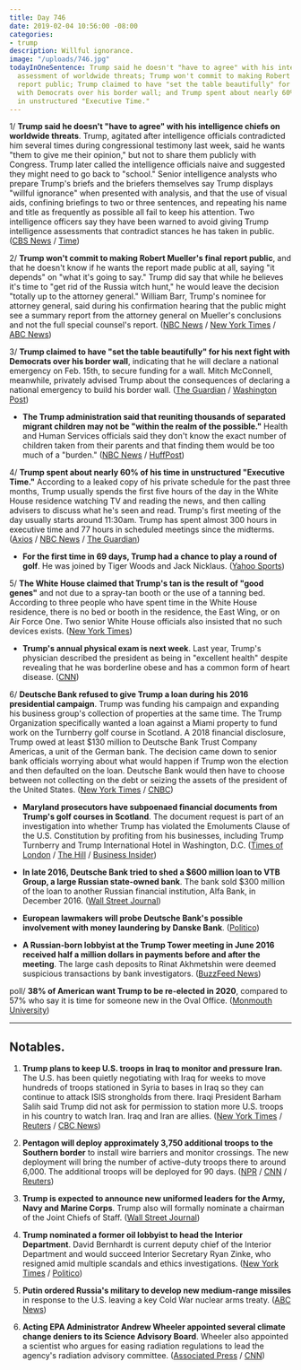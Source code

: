 ```yaml
---
title: Day 746
date: 2019-02-04 10:56:00 -08:00
categories:
- trump
description: Willful ignorance.
image: "/uploads/746.jpg"
todayInOneSentence: Trump said he doesn't "have to agree" with his intelligence chiefs'
  assessment of worldwide threats; Trump won't commit to making Robert Mueller's final
  report public; Trump claimed to have "set the table beautifully" for his next fight
  with Democrats over his border wall; and Trump spent about nearly 60% of his time
  in unstructured "Executive Time."
---
```


1/ **Trump said he doesn't "have to agree" with his intelligence chiefs on worldwide threats**. Trump, agitated after intelligence officials contradicted him several times during congressional testimony last week, said he wants "them to give me their opinion," but not to share them publicly with Congress. Trump later called the intelligence officials naive and suggested they might need to go back to "school." Senior intelligence analysts who prepare Trump's briefs and the briefers themselves say Trump displays "willful ignorance" when presented with analysis, and that the use of visual aids, confining briefings to two or three sentences, and repeating his name and title as frequently as possible all fail to keep his attention. Two intelligence officers say they have been warned to avoid giving Trump intelligence assessments that contradict stances he has taken in public. ([CBS News](https://www.cbsnews.com/news/donald-trump-face-the-nation-interview-margaret-brennan-today-super-bowl-2019-02-03/) / [Time](http://time.com/5518947/donald-trump-intelligence-briefings-national-security/))

2/ **Trump won't commit to making Robert Mueller's final report public**, and that he doesn't know if he wants the report made public at all, saying "it depends" on "what it's going to say." Trump did say that while he believes it's time to "get rid of the Russia witch hunt," he would leave the decision "totally up to the attorney general." William Barr, Trump's nominee for attorney general, said during his confirmation hearing that the public might see a summary report from the attorney general on Mueller's conclusions and not the full special counsel's report. ([NBC News](https://www.nbcnews.com/politics/donald-trump/trump-says-he-doesn-t-know-if-he-wants-mueller-n966366) / [New York Times](https://www.nytimes.com/2019/02/03/us/politics/trump-interview-mueller.html) / [ABC News](https://abcnews.go.com/Politics/attorney-general-decide-make-mueller-report-public-trump/story?id=60791512))

3/ **Trump claimed to have "set the table beautifully" for his next fight with Democrats over his border wall**, indicating that he will declare a national emergency on Feb. 15th, to secure funding for a wall. Mitch McConnell, meanwhile, privately advised Trump about the consequences of declaring a national emergency to build his border wall. ([The Guardian](https://www.theguardian.com/us-news/2019/feb/03/trump-next-border-wall-fight-with-democrats) / [Washington Post](https://www.washingtonpost.com/powerpost/mcconnell-privately-cautioned-trump-about-emergency-declaration-on-border-wall/2019/02/01/5ff1262c-2646-11e9-81fd-b7b05d5bed90_story.html))

* **The Trump administration said that reuniting thousands of separated migrant children may not be "within the realm of the possible."** Health and Human Services officials said they don't know the exact number of children taken from their parents and that finding them would be too much of a "burden." ([NBC News](https://www.nbcnews.com/news/us-news/finding-all-migrant-children-separated-their-families-may-be-impossible-n966266) / [HuffPost](https://www.huffingtonpost.com/entry/report-trump-admin-does-not-plan-to-reunite-families-separated-before-zero-tolerance_us_5c55c3c4e4b087104753e468))

4/ **Trump spent about nearly 60% of his time in unstructured "Executive Time."** According to a leaked copy of his private schedule for the past three months, Trump usually spends the first five hours of the day in the White House residence watching TV and reading the news, and then calling advisers to discuss what he's seen and read. Trump's first meeting of the day usually starts around 11:30am. Trump has spent almost 300 hours in executive time and 77 hours in scheduled meetings since the midterms. ([Axios](https://www.axios.com/donald-trump-private-schedules-leak-executive-time-34e67fbb-3af6-48df-aefb-52e02c334255.html) / [NBC News](https://www.nbcnews.com/politics/donald-trump/nearly-60-percent-trump-s-schedule-executive-time-report-says-n966376) / [The Guardian](https://www.theguardian.com/us-news/2019/feb/03/trump-executive-time-axios))

* **For the first time in 69 days, Trump had a chance to play a round of golf**. He was joined by Tiger Woods and Jack Nicklaus. ([Yahoo Sports](https://sports.yahoo.com/president-trump-breaks-69-day-golfing-drought-play-round-tiger-woods-jack-nicklaus-191751674.html))

5/ **The White House claimed that Trump's tan is the result of "good genes"** and not due to a spray-tan booth or the use of a tanning bed. According to three people who have spent time in the White House residence, there is no bed or booth in the residence, the East Wing, or on Air Force One. Two senior White House officials also insisted that no such devices exists. ([New York Times](https://www.nytimes.com/2019/02/02/us/politics/trump-tan.html))

* **Trump's annual physical exam is next week**. Last year, Trump's physician described the president as being in "excellent health" despite revealing that he was borderline obese and has a common form of heart disease. ([CNN](https://www.cnn.com/2019/02/01/politics/trump-president-annual-physical-walter-reed/index.html))

6/ **Deutsche Bank refused to give Trump a loan during his 2016 presidential campaign**. Trump was funding his campaign and expanding his business group's collection of properties at the same time. The Trump Organization specifically wanted a loan against a Miami property to fund work on the Turnberry golf course in Scotland. A 2018 financial disclosure, Trump owed at least $130 million to Deutsche Bank Trust Company Americas, a unit of the German bank. The decision came down to senior bank officials worrying about what would happen if Trump won the election and then defaulted on the loan. Deutsche Bank would then have to choose between not collecting on the debt or seizing the assets of the president of the United States. ([New York Times](https://www.nytimes.com/2019/02/02/business/trump-deutsche-bank.html) / [CNBC](https://www.cnbc.com/2019/02/02/deutsche-bank-refused-to-give-trump-a-loan-during-campaign-says-report.html))

* **Maryland prosecutors have subpoenaed financial documents from Trump's golf courses in Scotland**. The document request is part of an investigation into whether Trump has violated the Emoluments Clause of the U.S. Constitution by profiting from his businesses, including Trump Turnberry and Trump International Hotel in Washington, D.C. ([Times of London](https://www.thetimes.co.uk/edition/scotland/trumps-scottish-finances-in-the-spotlight-tnrfhtcd7) / [The Hill](https://thehill.com/homenews/administration/428336-prosecutors-subpoena-financial-documents-from-trumps-scotland-golf) / [Business Insider](https://www.businessinsider.com/us-prosecutors-subpoena-djt-holdings-trump-scotland-golf-course-2019-2))

* **In late 2016, Deutsche Bank tried to shed a $600 million loan to VTB Group, a large Russian state-owned bank**. The bank sold $300 million of the loan to another Russian financial institution, Alfa Bank, in December 2016. ([Wall Street Journal](https://www.wsj.com/articles/deutsche-bank-in-late-2016-raced-to-shed-loan-it-made-to-russian-bank-vtb-11549147289))

* **European lawmakers will probe Deutsche Bank's possible involvement with money laundering by Danske Bank**. ([Politico](https://www.politico.com/story/2019/02/04/dirty-money-fears-push-deutsche-bank-into-transatlantic-spotlight-1140511))

* **A Russian-born lobbyist at the Trump Tower meeting in June 2016 received half a million dollars in payments before and after the meeting**. The large cash deposits to Rinat Akhmetshin were deemed suspicious transactions by bank investigators. ([BuzzFeed News](https://www.buzzfeednews.com/article/emmaloop/trump-tower-meeting-russian-lobbyist-akhmetshin-suspicious-p))

poll/ **38% of American want Trump to be re-elected in 2020**, compared to 57% who say it is time for someone new in the Oval Office. ([Monmouth University](https://www.monmouth.edu/polling-institute/reports/monmouthpoll_us_020419/))

---

## Notables.

1. **Trump plans to keep U.S. troops in Iraq to monitor and pressure Iran.** The U.S. has been quietly negotiating with Iraq for weeks to move hundreds of troops stationed in Syria to bases in Iraq so they can continue to attack ISIS strongholds from there. Iraqi President Barham Salih said Trump did not ask for permission to station more U.S. troops in his country to watch Iran. Iraq and Iran are allies. ([New York Times](https://www.nytimes.com/2019/02/03/us/politics/trump-iraq-troops-syria-iran.html) / [Reuters](https://www.reuters.com/article/us-usa-iran-iraq-idUSKCN1PT0E4) / [CBC News](https://www.cbsnews.com/news/transcript-president-trump-on-face-the-nation-february-3-2019/))

2. **Pentagon will deploy approximately 3,750 additional troops to the Southern border** to install wire barriers and monitor crossings. The new deployment will bring the number of active-duty troops there to around 6,000. The additional troops will be deployed for 90 days. ([NPR](https://www.npr.org/2019/02/04/691222383/pentagon-deploying-3-750-troops-to-southern-border) / [CNN](https://www.cnn.com/2019/02/03/politics/pentagon/index.html) / [Reuters](https://www.reuters.com/article/us-usa-immigration/pentagon-to-deploy-3750-u-s-forces-to-border-with-mexico-idUSKCN1PS0M5))

3. **Trump is expected to announce new uniformed leaders for the Army, Navy and Marine Corps**. Trump also will formally nominate a chairman of the Joint Chiefs of Staff. ([Wall Street Journal](https://www.wsj.com/articles/trump-moving-to-install-new-chiefs-of-army-navy-marines-11549230573))

4. **Trump nominated a former oil lobbyist to head the Interior Department**. David Bernhardt is current deputy chief of the Interior Department and would succeed Interior Secretary Ryan Zinke, who resigned amid multiple scandals and ethics investigations. ([New York Times](https://www.nytimes.com/2019/02/04/climate/david-bernhardt-interior-zinke.html) / [Politico](https://www.politico.com/story/2019/02/04/david-bernhardt-interior-secretary-1145523))

5. **Putin ordered Russia's military to develop new medium-range missiles** in response to the U.S. leaving a key Cold War nuclear arms treaty. ([ABC News](https://abcnews.go.com/International/putin-orders-russia-develop-missiles-leaving-treaty-deploy/story?id=60798394))

6. **Acting EPA Administrator Andrew Wheeler appointed several climate change deniers to its Science Advisory Board**. Wheeler also appointed a scientist who argues for easing radiation regulations to lead the agency's radiation advisory committee. ([Associated Press](https://www.apnews.com/78752620f7124421b69a9bb80a9c3108) / [CNN](https://www.cnn.com/2019/02/01/politics/epa-new-board-members-climate-denier/index.html))